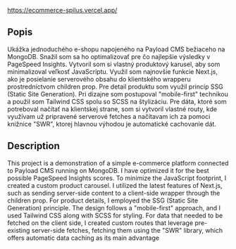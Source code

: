 https://ecommerce-spilus.vercel.app/

## Popis

Ukážka jednoduchého e-shopu napojeného na Payload CMS bežiaceho na MongoDB. Snažil som sa ho optimalizovať
pre čo najlepšie výsledky v PageSpeed Insights. Vytvoril som si vlastný produktový karusel, aby som
minimalizoval veľkosť JavaScriptu. Využil som najnovšie funkcie Next.js, ako je posielanie serverového
obsahu do klientského wrapperu prostredníctvom children prop. Pre detail produktu som využil princíp SSG
(Static Site Generation). Pri dizajne som postupoval "mobile-first" technikou a použil som Tailwind CSS
spolu so SCSS na štylizáciu. Pre dáta, ktoré som potreboval načítať na klientskej strane, som si vytvoril
vlastné routy, kde využívam už pripravené serverové fetches a načítavam ich za pomoci knižnice "SWR",
ktorej hlavnou výhodou je automatické cachovanie dát.


## Description

This project is a demonstration of a simple e-commerce platform connected to Payload CMS running on MongoDB. 
I have optimized it for the best possible PageSpeed Insights scores. To minimize the JavaScript footprint, 
I created a custom product carousel. I utilized the latest features of Next.js, such as sending server-side
content to a client-side wrapper through the children prop. For product details, I employed the SSG
(Static Site Generation) principle. The design follows a "mobile-first" approach, and I used Tailwind 
CSS along with SCSS for styling. For data that needed to be fetched on the client side, I created custom
routes that leverage pre-existing server-side fetches, fetching them using the "SWR" library, which 
offers automatic data caching as its main advantage